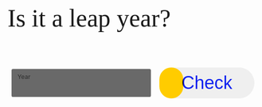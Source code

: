 <style>
p{
    font-family: Georgia;
    font-size: 50px;
}
.right {
  float: right;
  padding: 10px;
}
.container {
  width: auto;
  display: flex;
  flex-direction: row;
}
.btn {
  margin: 20px auto;
  border: none;
  padding: 10px 44px;
  font-size: 36px;
  position: relative;
}
.btn::before {
  transition: all 0.85s cubic-bezier(0.68, -0.55, 0.265, 1.55);
  content: "";
  width: 50%;
  height: 100%;
  background: black;
  position: absolute;
  top: 0;
  left: 0;
}
.btn .btn-text {
  color: white;
  mix-blend-mode: difference;
}
.btn:hover::before {
  background: black;
  width: 100%;
}
.btn.rounded {
  border-radius: 50px;
}
.btn.rounded .text-green {
  color: #ffcc00;
  mix-blend-mode: difference;
}
.btn.rounded::before {
  border-radius: 50px;
  width: 25%;
  background: #ffcc00;
}
.btn.rounded:hover::before {
  background: #ffcc00;
  width: 100%;
}

#inp {
  position: relative;
  margin: auto;
  width: 100%;
  max-width: 280px;
  border-radius: 3px;
  overflow: hidden;
}
#inp .label {
  position: absolute;
  top: 20px;
  left: 12px;
  font-size: 16px;
  color: rgba(0, 0, 0, 0.5);
  font-weight: 500;
  transform-origin: 0 0;
  transform: translate3d(0, 0, 0);
  transition: all 0.2s ease;
  pointer-events: none;
}
#inp .focus-bg {
  position: absolute;
  top: 0;
  left: 0;
  width: 100%;
  height: 100%;
  background: rgba(0, 0, 0, 0.05);
  z-index: -1;
  transform: scaleX(0);
  transform-origin: left;
}
#inp input {
  -webkit-appearance: none;
  -moz-appearance: none;
       appearance: none;
  width: 100%;
  border: 0;
  font-family: inherit;
  padding: 16px 12px 0 12px;
  height: 56px;
  font-size: 16px;
  font-weight: 400;
  background: #696969;
  box-shadow: inset 0 -1px 0 #696969;
  color: white;
  transition: all 0.15s ease;
}
#inp input:hover {
  background: rgba(0, 0, 0, 0.04);
  box-shadow: inset 0 -1px 0 rgba(0, 0, 0, 0.5);
}
#inp input:not(:-moz-placeholder-shown) + .label {
  color: rgba(0, 0, 0, 0.5);
  transform: translate3d(0, -12px, 0) scale(0.75);
}
#inp input:not(:-ms-input-placeholder) + .label {
  color: rgba(0, 0, 0, 0.5);
  transform: translate3d(0, -12px, 0) scale(0.75);
}
#inp input:not(:placeholder-shown) + .label {
  color: rgba(0, 0, 0, 0.5);
  transform: translate3d(0, -12px, 0) scale(0.75);
}
#inp input:focus {
  background: rgba(0, 0, 0, 0.05);
  outline: none;
  box-shadow: inset 0 -2px 0 #0077FF;
}
#inp input:focus + .label {
  color: #0077FF;
  transform: translate3d(0, -12px, 0) scale(0.75);
}
#inp input:focus + .label + .focus-bg {
  transform: scaleX(1);
  transition: all 0.1s ease;
}
</style>
<script>
  function getYear(){
      let inputYear = document.getElementById("inputYear").value;
      return inputYear;
  }
  function isLeapYear(year) {
      result = document.getElementById("isLeapYearResult");
      // Fetch data from API
      fetch('http://spiderbiters.nighthawkcodingsociety.com/api/calendar/isLeapYear/' + year)
      .then(response => response.json())
      .then(data => {
          console.log(data);
          result.innerHTML = ": " + data.isLeapYear;
      })
  }
</script>
<body>
  <div class="container">
    <p>Is it a leap year?</p>
    <p id="isLeapYearResult"></p>
  </div>
  <div class="container">
    <label for="inp" id="inp">
      <input id="inputYear" class="inp">
      <span class="label">Year</span>
      <span class="focus-bg"></span>
    </label>
    <button onclick="isLeapYear(getYear())" class="btn rounded"><span class="text-green">Check</span></button>
  </div> 
</body>